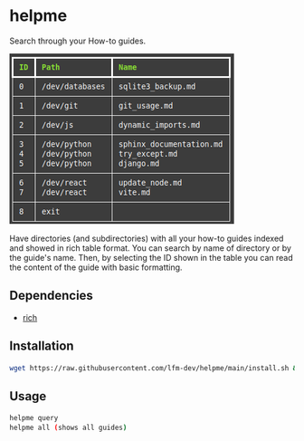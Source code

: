 # helpme

Search through your How-to guides.

![screenshot-dev](./img/screenshot-dev.png)

Have directories (and subdirectories) with all your how-to guides indexed and showed in rich table format.
You can search by name of directory or by the guide's name.
Then, by selecting the ID shown in the table you can read the content of the guide with basic formatting.

## Dependencies

- [rich](https://github.com/Textualize/rich)

## Installation

```bash
wget https://raw.githubusercontent.com/lfm-dev/helpme/main/install.sh && bash install.sh
```

## Usage

```bash
helpme query
helpme all (shows all guides)
```
